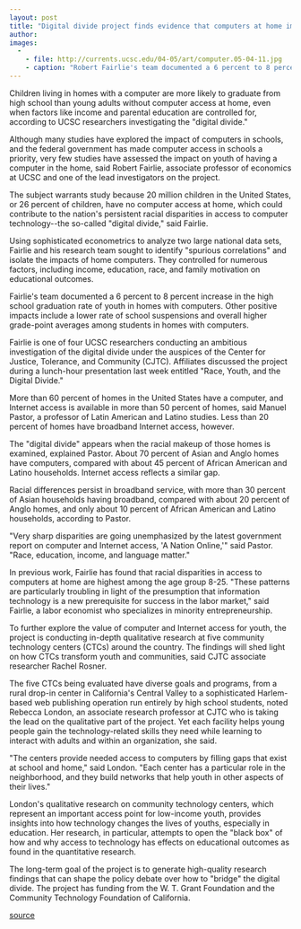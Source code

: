 ```yaml
---
layout: post
title: "Digital divide project finds evidence that computers at home improve high school graduation rates"
author:  
images:
  -
    - file: http://currents.ucsc.edu/04-05/art/computer.05-04-11.jpg
    - caption: "Robert Fairlie's team documented a 6 percent to 8 percent increase in the high school graduation rate of youth in homes with computers. Photo: Louise Donahue"
---
```


Children living in homes with a computer are more likely to graduate from high school than young adults without computer access at home, even when factors like income and parental education are controlled for, according to UCSC researchers investigating the "digital divide."

Although many studies have explored the impact of computers in schools, and the federal government has made computer access in schools a priority, very few studies have assessed the impact on youth of having a computer in the home, said Robert Fairlie, associate professor of economics at UCSC and one of the lead investigators on the project.

The subject warrants study because 20 million children in the United States, or 26 percent of children, have no computer access at home, which could contribute to the nation's persistent racial disparities in access to computer technology--the so-called "digital divide," said Fairlie.

Using sophisticated econometrics to analyze two large national data sets, Fairlie and his research team sought to identify "spurious correlations" and isolate the impacts of home computers. They controlled for numerous factors, including income, education, race, and family motivation on educational outcomes.

Fairlie's team documented a 6 percent to 8 percent increase in the high school graduation rate of youth in homes with computers. Other positive impacts include a lower rate of school suspensions and overall higher grade-point averages among students in homes with computers.

Fairlie is one of four UCSC researchers conducting an ambitious investigation of the digital divide under the auspices of the Center for Justice, Tolerance, and Community (CJTC). Affiliates discussed the project during a lunch-hour presentation last week entitled "Race, Youth, and the Digital Divide."

More than 60 percent of homes in the United States have a computer, and Internet access is available in more than 50 percent of homes, said Manuel Pastor, a professor of Latin American and Latino studies. Less than 20 percent of homes have broadband Internet access, however.

The "digital divide" appears when the racial makeup of those homes is examined, explained Pastor. About 70 percent of Asian and Anglo homes have computers, compared with about 45 percent of African American and Latino households. Internet access reflects a similar gap.

Racial differences persist in broadband service, with more than 30 percent of Asian households having broadband, compared with about 20 percent of Anglo homes, and only about 10 percent of African American and Latino households, according to Pastor.

"Very sharp disparities are going unemphasized by the latest government report on computer and Internet access, 'A Nation Online,'" said Pastor. "Race, education, income, and language matter."

In previous work, Fairlie has found that racial disparities in access to computers at home are highest among the age group 8-25. "These patterns are particularly troubling in light of the presumption that information technology is a new prerequisite for success in the labor market," said Fairlie, a labor economist who specializes in minority entrepreneurship.

To further explore the value of computer and Internet access for youth, the project is conducting in-depth qualitative research at five community technology centers (CTCs) around the country. The findings will shed light on how CTCs transform youth and communities, said CJTC associate researcher Rachel Rosner.

The five CTCs being evaluated have diverse goals and programs, from a rural drop-in center in California's Central Valley to a sophisticated Harlem-based web publishing operation run entirely by high school students, noted Rebecca London, an associate research professor at CJTC who is taking the lead on the qualitative part of the project. Yet each facility helps young people gain the technology-related skills they need while learning to interact with adults and within an organization, she said.

"The centers provide needed access to computers by filling gaps that exist at school and home," said London. "Each center has a particular role in the neighborhood, and they build networks that help youth in other aspects of their lives."

London's qualitative research on community technology centers, which represent an important access point for low-income youth, provides insights into how technology changes the lives of youths, especially in education. Her research, in particular, attempts to open the "black box" of how and why access to technology has effects on educational outcomes as found in the quantitative research.

The long-term goal of the project is to generate high-quality research findings that can shape the policy debate over how to "bridge" the digital divide. The project has funding from the W. T. Grant Foundation and the Community Technology Foundation of California.   

[source](http://www1.ucsc.edu/currents/04-05/04-11/divide.asp "Permalink to divide")
